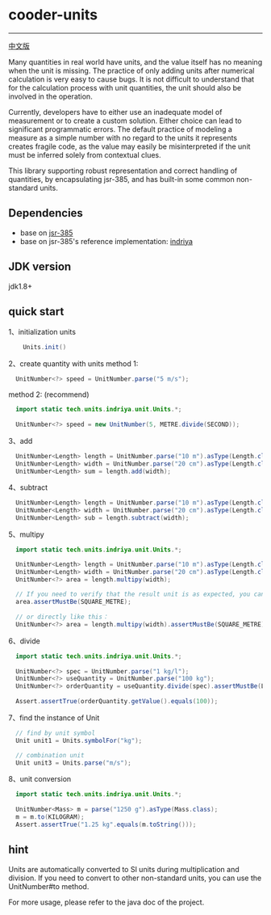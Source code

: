 
# cooder-units
------
[中文版](README-CHS.md)

Many quantities in real world have units, and the value itself has no meaning when the unit is missing. The practice of only adding units after numerical calculation is very easy to cause bugs.
It is not difficult to understand that for the calculation process with unit quantities, the unit should also be involved in the operation.

Currently, developers have to either use an inadequate model of measurement or to create a custom solution. Either choice can lead to significant programmatic errors. The default practice of modeling a measure as a simple 
number with no regard to the units it represents creates fragile code, as the value may easily be misinterpreted if the unit must be inferred solely from contextual clues.

This library supporting robust representation and correct handling of quantities, by encapsulating jsr-385, and has built-in some common non-standard units.

## Dependencies
- base on [jsr-385](https://jcp.org/aboutJava/communityprocess/mrel/jsr385/index.html)
- base on jsr-385's reference implementation: [indriya](https://github.com/unitsofmeasurement/indriya)

## JDK version
jdk1.8+

## quick start

1、initialization units
```java
    Units.init()
```

2、create quantity with units
method 1: 
```java
  UnitNumber<?> speed = UnitNumber.parse("5 m/s");
```

method 2: (recommend)
```java
  import static tech.units.indriya.unit.Units.*;
  
  UnitNumber<?> speed = new UnitNumber(5, METRE.divide(SECOND));
```

3、add
```java
  UnitNumber<Length> length = UnitNumber.parse("10 m").asType(Length.class);
  UnitNumber<Length> width = UnitNumber.parse("20 cm").asType(Length.class);
  UnitNumber<Length> sum = length.add(width);
```

4、subtract
```java
  UnitNumber<Length> length = UnitNumber.parse("10 m").asType(Length.class);
  UnitNumber<Length> width = UnitNumber.parse("20 cm").asType(Length.class);
  UnitNumber<Length> sub = length.subtract(width);
```

5、multipy
```java
  import static tech.units.indriya.unit.Units.*;

  UnitNumber<Length> length = UnitNumber.parse("10 m").asType(Length.class);
  UnitNumber<Length> width = UnitNumber.parse("20 cm").asType(Length.class);
  UnitNumber<?> area = length.multipy(width);
  
  // If you need to verify that the result unit is as expected, you can do like this：
  area.assertMustBe(SQUARE_METRE);
  
  // or directly like this：
  UnitNumber<?> area = length.multipy(width).assertMustBe(SQUARE_METRE);

```

6、divide
```java
  import static tech.units.indriya.unit.Units.*;
  
  UnitNumber<?> spec = UnitNumber.parse("1 kg/l");
  UnitNumber<?> useQuantity = UnitNumber.parse("100 kg");
  UnitNumber<?> orderQuantity = useQuantity.divide(spec).assertMustBe(LITRE);
  
  Assert.assertTrue(orderQuantity.getValue().equals(100));
```

7、find the instance of Unit
```java
  // find by unit symbol
  Unit unit1 = Units.symbolFor("kg");

  // combination unit 
  Unit unit3 = Units.parse("m/s");
```

8、unit conversion 
```java
  import static tech.units.indriya.unit.Units.*;
  
  UnitNumber<Mass> m = parse("1250 g").asType(Mass.class);
  m = m.to(KILOGRAM);
  Assert.assertTrue("1.25 kg".equals(m.toString()));
```

## hint
Units are automatically converted to SI units during multiplication and division. If you need to convert to other non-standard units, you can use the UnitNumber#to method.

For more usage, please refer to the java doc of the project.

